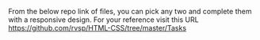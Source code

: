 From the below repo link of files, you can pick any two and complete them with a responsive design. For your reference visit this URL https://github.com/rvsp/HTML-CSS/tree/master/Tasks
